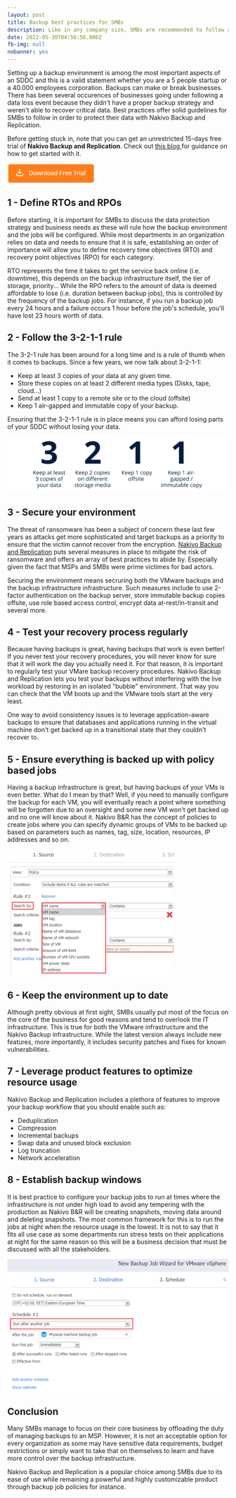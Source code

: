 ```yaml
---
layout: post
title: Backup best practices for SMBs
description: Like in any company size, SMBs are recommended to follow a few best practices for their Backup environment
date: 2022-05-30T04:56:56.806Z
fb-img: null
nobanner: yes
---
```


Setting up a backup environment is among the most important aspects of an SDDC and this is a valid statement whether you are a 5 people startup or a 40.000 employees corporation. Backups can make or break businesses. There has been several occurences of businesses going under following a data loss event because they didn't have a proper backup strategy and weren't able to recover critical data. Best practices offer solid guidelines for SMBs to follow in order to protect their data with Nakivo Backup and Replication.

Before getting stuck in, note that you can get an unrestricted 15-days free trial of **Nakivo Backup and Replication**. Check out [this blog ](https://www.vxav.fr/2021-10-19-backup-and-restore-vms-with-nakivo/)for guidance on how to get started with it.

[![](/img/2021-10-18_11h14_34.png)](https://www.nakivo.com/resources/download/trial-download/)

## 1 - Define RTOs and RPOs

Before starting, it is important for SMBs to discuss the data protection strategy and business needs as these will rule how the backup environment and the jobs will be configured. While most departments in an organization relies on data and needs to ensure that it is safe, establishing an order of importance will allow you to define recovery time objectives (RTO) and recovery point objectives (RPO) for each category.

RTO represents the time it takes to get the service back online (i.e. downtime), this depends on the backup infrastructure itself, the tier of storage, priority... While the RPO refers to the amount of data is deemed affordable to lose (i.e. duration between backup jobs), this is controlled by the frequency of the backup jobs. For instance, if you run a backup job every 24 hours and a failure occurs 1 hour before the job's schedule, you'll have lost 23 hours worth of data.

## 2 - Follow the 3-2-1-1 rule

The 3-2-1 rule has been around for a long time and is a rule of thumb when it comes to backups. Since a few years, we now talk about 3-2-1-1:

* Keep at least 3 copies of your data at any given time.
* Store these copies on at least 2 different media types (Disks, tape, cloud...)
* Send at least 1 copy to a remote site or to the cloud (offsite)
* Keep 1 air-gapped and immutable copy of your backup.

Ensuring that the 3-2-1-1 rule is in place means you can afford losing parts of your SDDC without losing your data.

![nakivo 3-2-1-1](/img/nakivo-3-3.png)

## 3 - Secure your environment

The threat of ransomware has been a subject of concern these last few years as attacks get more sophisticated and target backups as a priority to ensure that the victim cannot recover from the encryption. [Nakivo Backup and Replication](/posts\2021-11-15-how-nakivo-backup-replication-can-help-you-with-ransomware.md) puts several measures in place to mitigate the risk of ransomware and offers an array of best practices to abide by. Especially given the fact that MSPs and SMBs were prime victimes for bad actors.

Securing the environment means secruring both the VMware backups and the backup infrastructure infrastructure. Such measures include to use 2-factor authentication on the backup server, store immutable backup copies offsite, use role based access control, encrypt data at-rest/in-transit and several more.

## 4 - Test your recovery process regularly

Because having backups is great, having backups that work is even better! If you never test your recovery procedures, you will never know for sure that it will work the day you actually need it. For that reason, it is important to regularly test your VMare backup recovery procedures. Nakivo Backup and Replication lets you test your backups without interfering with the live workload by restoring in an isolated "bubble" environment. That way you can check that the VM boots up and the VMware tools start at the very least.

One way to avoid consistency issues is to leverage application-aware backups to ensure that databases and applications running in the virtual machine don't get backed up in a transitional state that they couldn't recover to.

## 5 - Ensure everything is backed up with policy based jobs

Having a backup infrastructure is great, but having backups of your VMs is even better. What do I mean by that? Well, if you need to manually configure the backup for each VM, you will eventually reach a point where something will be forgotten due to an oversight and some new VM won't get backed up and no one will know about it. Nakivo B&R has the concept of policies to create jobs where you can specify dynamic groups of VMs to be backed up based on parameters such as names, tag, size, location, resources, IP addresses and so on.

![Nakivo policy backup job](/img/Nakivo%20policy%20backup%20job.png)

## 6 - Keep the environment up to date

Although pretty obvious at first sight, SMBs usually put most of the focus on the core of the business for good reasons and tend to overlook the IT infrastructure. This is true for both the VMware infrastructure and the Nakivo Backup infrastructure. While the latest version always include new features, more importantly, it includes security patches and fixes for known vulnerabilities.

## 7 - Leverage product features to optimize resource usage

Nakivo Backup and Replication includes a plethora of features to improve your backup workflow that you should enable such as:

* Deduplication
* Compression
* Incremental backups
* Swap data and unused block exclusion
* Log truncation
* Network acceleration

## 8 - Establish backup windows

It is best practice to configure your backup jobs to run at times where the infrastructure is not under high load to avoid any tempering with the production as Nakivo B&R will be creating snapshots, moving data around and deleting snapshots. The most common framework for this is to run the jobs at night when the resource usage is the lowest. It is not to say that it fits all use case as some departments run stress tests on their applications at night for the same reason so this will be a business decision that must be discussed with all the stakeholders.

![backup job windows](/img/2022-06-02-08-12-55.png)

## Conclusion

Many SMBs manage to focus on their core business by offloading the duty of managing backups to an MSP. However, it is not an acceptable option for every organization as some may have sensitive data requirements, budget restrictions or simply want to take that on themselves to learn and have more control over the backup infrastructure.

Nakivo Backup and Replication is a popular choice among SMBs due to its ease of use while remaining a powerful and highly customizable product through backup job policies for instance.